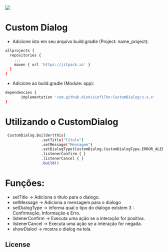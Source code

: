
[![](https://jitpack.io/v/dionisiofilho/CustomDialog.svg)](https://jitpack.io/#dionisiofilho/CustomDialog)

# Custom Dialog

* Adicione isto em seu arquivo build.gradle (Project: name_project):

```sh
allprojects {
  repositories {
    ...
    maven { url 'https://jitpack.io' }
  }
}
```
* Adicione ao build.gradle (Module: app):

 ```sh
dependencies {
        implementation 'com.github.dionisiofilho:CustomDialog:x.x.x'
}
```

# Utilizando o CustomDialog
```sh
 CustomDialog.Builder(this)
                .setTitle("Título")
                .setMessage("Mensagem")
                .setDialogType(CustomDialog.CustomDialogType.ERROR_ALERT)
                .listenerConfirm { }
                .listenerCancel { }
                .build()
 ```  


# Funções:
  - setTitle -> Adiciona o título para o dialogo.
  - setMessage -> Adiciona a mensagem para o dialogo
  - setDialogType -> informa qual o tipo do dialogo existem 3 : Confirmação, Informação e Erro.
  - listenerConfirm -> Executa uma ação se a interação for positiva.
  - listenerCancel -> Executa uma ação se a interação for negada. 
  - showDialod -> mostra o dialog na tela.



License
----


